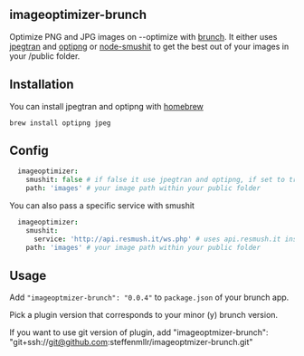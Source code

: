 ## imageoptimizer-brunch
Optimize PNG and JPG images on --optimize with [brunch](http://brunch.io).
It either uses [jpegtran](http://jpegclub.org/jpegtran/) and [optipng](http://optipng.sourceforge.net/) or [node-smushit](https://github.com/colorhook/node-smushit) to get the best out of your images in your /public folder.

## Installation

You can install jpegtran and optipng with [homebrew](http://mxcl.github.com/homebrew/)
```shell
brew install optipng jpeg
```

## Config
```coffeescript
  imageoptimizer:
    smushit: false # if false it use jpegtran and optipng, if set to true it will use smushit
    path: 'images' # your image path within your public folder
```
You can also pass a specific service with smushit
```coffeescript
  imageoptimizer:
    smushit:
      service: 'http://api.resmush.it/ws.php' # uses api.resmush.it instead of Yahoo
    path: 'images' # your image path within your public folder
```

## Usage
Add `"imageoptmizer-brunch": "0.0.4"` to `package.json` of your brunch app.

Pick a plugin version that corresponds to your minor (y) brunch version.

If you want to use git version of plugin, add
"imageoptmizer-brunch": "git+ssh://git@github.com:steffenmllr/imageoptmizer-brunch.git"
